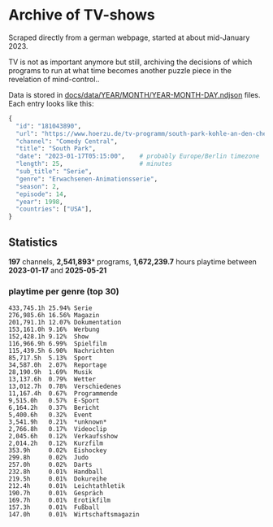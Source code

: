 # Archive of TV-shows

Scraped directly from a german webpage, started at about mid-January 2023.

TV is not as important anymore but still, archiving the decisions of which programs to run at what time
becomes another puzzle piece in the revelation of mind-control.. 

Data is stored in [docs/data/YEAR/MONTH/YEAR-MONTH-DAY.ndjson](docs/data/) files. 
Each entry looks like this:

```python
{
  "id": "181043890", 
  "url": "https://www.hoerzu.de/tv-programm/south-park-kohle-an-den-chefkoch/bid_181043890/", 
  "channel": "Comedy Central", 
  "title": "South Park", 
  "date": "2023-01-17T05:15:00",    # probably Europe/Berlin timezone 
  "length": 25,                     # minutes 
  "sub_title": "Serie", 
  "genre": "Erwachsenen-Animationsserie", 
  "season": 2, 
  "episode": 14, 
  "year": 1998, 
  "countries": ["USA"],
}
```

## Statistics

**197** channels, **2,541,893*** programs, **1,672,239.7** hours playtime between **2023-01-17** and **2025-05-21**


### playtime per genre (top 30)

    433,745.1h 25.94% Serie
    276,985.6h 16.56% Magazin
    201,791.1h 12.07% Dokumentation
    153,161.0h 9.16%  Werbung
    152,428.1h 9.12%  Show
    116,966.9h 6.99%  Spielfilm
    115,439.5h 6.90%  Nachrichten
    85,717.5h  5.13%  Sport
    34,587.0h  2.07%  Reportage
    28,190.9h  1.69%  Musik
    13,137.6h  0.79%  Wetter
    13,012.7h  0.78%  Verschiedenes
    11,167.4h  0.67%  Programmende
    9,515.0h   0.57%  E-Sport
    6,164.2h   0.37%  Bericht
    5,400.6h   0.32%  Event
    3,541.9h   0.21%  *unknown*
    2,766.8h   0.17%  Videoclip
    2,045.6h   0.12%  Verkaufsshow
    2,014.2h   0.12%  Kurzfilm
    353.9h     0.02%  Eishockey
    299.8h     0.02%  Judo
    257.0h     0.02%  Darts
    232.8h     0.01%  Handball
    219.5h     0.01%  Dokureihe
    212.4h     0.01%  Leichtathletik
    190.7h     0.01%  Gespräch
    169.7h     0.01%  Erotikfilm
    157.3h     0.01%  Fußball
    147.0h     0.01%  Wirtschaftsmagazin
